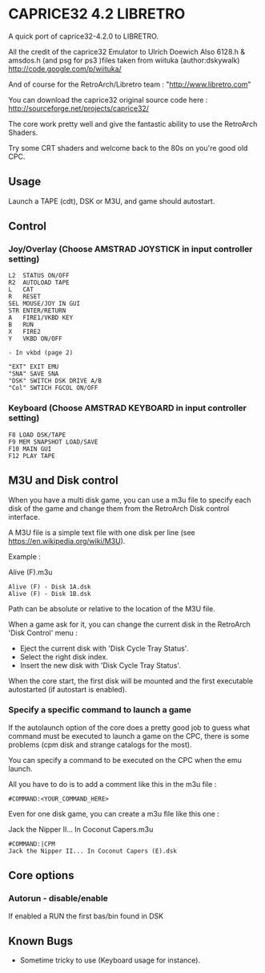 
# CAPRICE32 4.2 LIBRETRO 
	 
A quick port of caprice32-4.2.0 to LIBRETRO.
	
All the credit of the caprice32 Emulator to Ulrich Doewich 
Also 6128.h & amsdos.h (and psg for ps3 )files taken from wiituka (author:dskywalk)
http://code.google.com/p/wiituka/

And of course for the RetroArch/Libretro team : "http://www.libretro.com"

You can download the caprice32 original source code here :
	http://sourceforge.net/projects/caprice32/

The core work pretty well and give the fantastic ability to use the RetroArch Shaders.

Try some CRT shaders and welcome back to the 80s on you're good old CPC.

## Usage 

Launch a TAPE (cdt), DSK or M3U, and game should autostart.

## Control

### Joy/Overlay  (Choose AMSTRAD JOYSTICK in input controller setting)

```
L2  STATUS ON/OFF
R2  AUTOLOAD TAPE
L   CAT
R   RESET
SEL MOUSE/JOY IN GUI
STR ENTER/RETURN
A   FIRE1/VKBD KEY
B   RUN
X   FIRE2
Y   VKBD ON/OFF

- In vkbd (page 2) 

"EXT" EXIT EMU
"SNA" SAVE SNA
"DSK" SWITCH DSK DRIVE A/B
"Col" SWTICH FGCOL ON/OFF
```

### Keyboard (Choose AMSTRAD KEYBOARD in input controller setting)

```
F8 LOAD DSK/TAPE
F9 MEM SNAPSHOT LOAD/SAVE
F10 MAIN GUI
F12 PLAY TAPE
```

## M3U and Disk control

When you have a multi disk game, you can use a m3u file to specify each disk of the game and change them from the RetroArch Disk control interface.

A M3U file is a simple text file with one disk per line (see https://en.wikipedia.org/wiki/M3U).

Example :

Alive (F).m3u
```
Alive (F) - Disk 1A.dsk
Alive (F) - Disk 1B.dsk
```
Path can be absolute or relative to the location of the M3U file.

When a game ask for it, you can change the current disk in the RetroArch 'Disk Control' menu :
- Eject the current disk with 'Disk Cycle Tray Status'.
- Select the right disk index.
- Insert the new disk with 'Disk Cycle Tray Status'.

When the core start, the first disk will be mounted and the first executable autostarted (if autostart is enabled).

### Specify a specific command to launch a game

If the autolaunch option of the core does a pretty good job to guess what command must be executed to launch a game on the CPC, there is some problems (cpm disk and strange catalogs for the most).

You can specify a command to be executed on the CPC when the emu launch.

All you have to do is to add a comment like this in the m3u file :

```
#COMMAND:<YOUR_COMMAND_HERE>
```

Even for one disk game, you can create a m3u file like this one :

Jack the Nipper II... In Coconut Capers.m3u
```
#COMMAND:|CPM
Jack the Nipper II... In Coconut Capers (E).dsk
```

## Core options

### Autorun - 	disable/enable

If enabled a RUN the first bas/bin found in DSK

## Known Bugs 

- Sometime tricky to use (Keyboard usage for instance).


